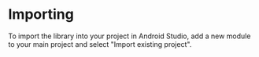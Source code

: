 # Importing

To import the library into your project in Android Studio, add a new module to your main project and select "Import existing project".